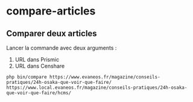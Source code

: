 # compare-articles

## Comparer deux articles

Lancer la commande avec deux arguments :
1. URL dans Prismic
2. URL dans Censhare

````shell script
php bin/compare https://www.evaneos.fr/magazine/conseils-pratiques/24h-osaka-que-voir-que-faire/ https://www.local.evaneos.fr/magazine/conseils-pratiques/24h-osaka-que-voir-que-faire/hcms/
````

